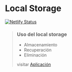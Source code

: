 # Local Storage

[![Netlify Status](https://api.netlify.com/api/v1/badges/6e680413-7921-4a31-9fee-0c85ef1848dc/deploy-status)](https://app.netlify.com/sites/local-storage-text/deploys)

> ### Uso del local storage
>
> - Almacenamiento
> - Recuperación
> - Eliminación
>
> visitar [Aplicación](https://local-storage-text.netlify.app/)
